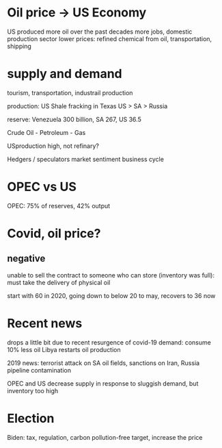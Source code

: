 # Oil price -> US Economy
US produced more oil over the past decades
more jobs, domestic production sector
lower prices: refined chemical from oil, transportation, shipping

# supply and demand
tourism, transportation, industrail production

production: US Shale fracking in Texas
US > SA > Russia

reserve: Venezuela 300 billion, SA 267, US 36.5

Crude Oil - Petroleum - Gas

USproduction high, not refinary?

Hedgers / speculators
market sentiment
business cycle

# OPEC vs US
OPEC: 75% of reserves, 42% output
# Covid, oil price?
## negative
unable to sell the contract to someone who can store (inventory was full): must take the delivery of physical oil 

start with 60 in 2020, going down to below 20 to may, recovers to 36 now

# Recent news
drops a little bit due to recent resurgence of covid-19
demand: consume 10% less oil
Libya restarts oil production

2019 news: terrorist attack on SA oil fields, sanctions on Iran, Russia pipeline contamination

OPEC and US decrease supply in response to sluggish demand, but inventory too high

# Election
Biden: tax, regulation, carbon pollution-free target, increase the price
